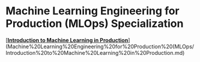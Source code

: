 # Machine Learning Engineering for Production (MLOps) Specialization


[****[Introduction to Machine Learning in Production](https://www.coursera.org/learn/introduction-to-machine-learning-in-production/home/welcome)****](Machine%20Learning%20Engineering%20for%20Production%20(MLOps/Introduction%20to%20Machine%20Learning%20in%20Production.md)